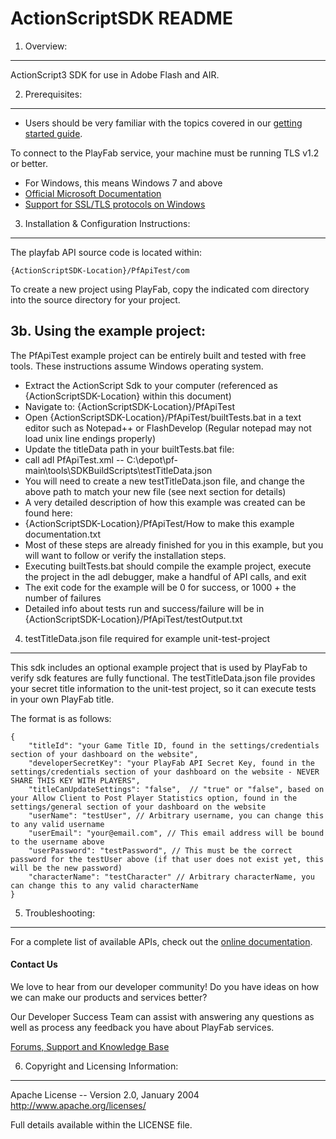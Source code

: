 ActionScriptSDK README
========
1. Overview:
----
ActionScript3 SDK for use in Adobe Flash and AIR.


2. Prerequisites:
----
* Users should be very familiar with the topics covered in our [getting started guide](https://playfab.com/docs/getting-started-with-playfab/).

To connect to the PlayFab service, your machine must be running TLS v1.2 or better.
* For Windows, this means Windows 7 and above
* [Official Microsoft Documentation](https://msdn.microsoft.com/en-us/library/windows/desktop/aa380516%28v=vs.85%29.aspx)
* [Support for SSL/TLS protocols on Windows](http://blogs.msdn.com/b/kaushal/archive/2011/10/02/support-for-ssl-tls-protocols-on-windows.aspx)


3. Installation & Configuration Instructions:
----

The playfab API source code is located within:

    {ActionScriptSDK-Location}/PfApiTest/com

To create a new project using PlayFab, copy the indicated com directory into the source directory for your project.


3b. Using the example project:
----

The PfApiTest example project can be entirely built and tested with free tools.  These instructions assume Windows operating system.

* Extract the ActionScript Sdk to your computer (referenced as {ActionScriptSDK-Location} within this document)
* Navigate to: {ActionScriptSDK-Location}/PfApiTest
* Open {ActionScriptSDK-Location}/PfApiTest/builtTests.bat in a text editor such as Notepad++ or FlashDevelop (Regular notepad may not load unix line endings properly)
* Update the titleData path in your builtTests.bat file:
 * call adl PfApiTest.xml -- C:\depot\pf-main\tools\SDKBuildScripts\testTitleData.json
 * You will need to create a new testTitleData.json file, and change the above path to match your new file (see next section for details)
* A very detailed description of how this example was created can be found here:
 * {ActionScriptSDK-Location}/PfApiTest/How to make this example documentation.txt
 * Most of these steps are already finished for you in this example, but you will want to follow or verify the installation steps.
* Executing builtTests.bat should compile the example project, execute the project in the adl debugger, make a handful of API calls, and exit
 * The exit code for the example will be 0 for success, or 1000 + the number of failures
 * Detailed info about tests run and success/failure will be in {ActionScriptSDK-Location}/PfApiTest/testOutput.txt


4. testTitleData.json file required for example unit-test-project
----

This sdk includes an optional example project that is used by PlayFab to verify sdk features are fully functional.  The testTitleData.json file provides your secret title information to the unit-test project, so it can execute tests in your own PlayFab title.

The format is as follows:

    {
    	"titleId": "your Game Title ID, found in the settings/credentials section of your dashboard on the website",
    	"developerSecretKey": "your PlayFab API Secret Key, found in the settings/credentials section of your dashboard on the website - NEVER SHARE THIS KEY WITH PLAYERS",
    	"titleCanUpdateSettings": "false",  // "true" or "false", based on your Allow Client to Post Player Statistics option, found in the settings/general section of your dashboard on the website
    	"userName": "testUser", // Arbitrary username, you can change this to any valid username
    	"userEmail": "your@email.com", // This email address will be bound to the username above
    	"userPassword": "testPassword", // This must be the correct password for the testUser above (if that user does not exist yet, this will be the new password)
    	"characterName": "testCharacter" // Arbitrary characterName, you can change this to any valid characterName
    }


5. Troubleshooting:
----
For a complete list of available APIs, check out the [online documentation](http://api.playfab.com/Documentation/).

#### Contact Us
We love to hear from our developer community!
Do you have ideas on how we can make our products and services better?

Our Developer Success Team can assist with answering any questions as well as process any feedback you have about PlayFab services.

[Forums, Support and Knowledge Base](https://community.playfab.com/hc/en-us)


6. Copyright and Licensing Information:
----
  Apache License --
  Version 2.0, January 2004
  http://www.apache.org/licenses/

  Full details available within the LICENSE file.

